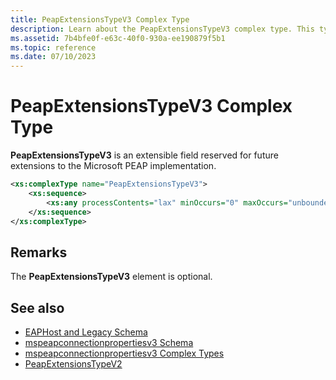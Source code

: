 ```yaml
---
title: PeapExtensionsTypeV3 Complex Type
description: Learn about the PeapExtensionsTypeV3 complex type. This type enables future enhancements to the schema.
ms.assetid: 7b4bfe0f-e63c-40f0-930a-ee190879f5b1
ms.topic: reference
ms.date: 07/10/2023
---
```


# PeapExtensionsTypeV3 Complex Type

**PeapExtensionsTypeV3** is an extensible field reserved for future extensions to the Microsoft PEAP implementation.

```XML
<xs:complexType name="PeapExtensionsTypeV3">
    <xs:sequence>
        <xs:any processContents="lax" minOccurs="0" maxOccurs="unbounded" namespace="##other"/>
    </xs:sequence>
</xs:complexType>
```

## Remarks

The **PeapExtensionsTypeV3** element is optional.

## See also

- [EAPHost and Legacy Schema](eaphost-schemas.md)
- [mspeapconnectionpropertiesv3 Schema](mspeapconnectionpropertiesv3schema-schema.md)
- [mspeapconnectionpropertiesv3 Complex Types](mspeapconnectionpropertiesv3schema-complex-types.md)
- [PeapExtensionsTypeV2](mspeapconnectionpropertiesv2-peapextensionstypev2-complextype.md)
